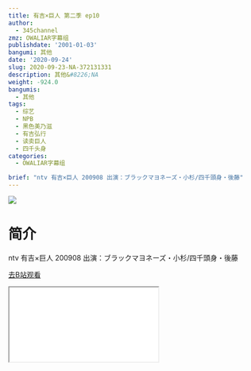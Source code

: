```yaml
---
title: 有吉×巨人 第二季 ep10
author:
  - 345channel
zmz: OWALIAR字幕组
publishdate: '2001-01-03'
bangumi: 其他
date: '2020-09-24'
slug: 2020-09-23-NA-372131331
description: 其他&#8226;NA
weight: -924.0
bangumis:
  - 其他
tags:
  - 综艺
  - NPB
  - 黑色美乃滋
  - 有吉弘行
  - 读卖巨人
  - 四千头身
categories:
  - OWALIAR字幕组

brief: "ntv 有吉×巨人 200908 出演：ブラックマヨネーズ・小杉/四千頭身・後藤"
---
```

![](https://raw.githubusercontent.com/tcgriffith/owaraisite/master/static/tmpimg/fe6fd2fe0096adce9da811b4ce49b9348b74f28a.jpg.480.jpg)
# 简介  
ntv
有吉×巨人 200908
出演：ブラックマヨネーズ・小杉/四千頭身・後藤  

[去B站观看](https://www.bilibili.com/video/av372131331/)
<div class ="resp-container"><iframe class="testiframe" src="//player.bilibili.com/player.html?aid=372131331"", scrolling="no", allowfullscreen="true" > </iframe></div> 
